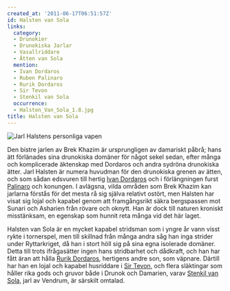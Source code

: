```yaml
---
created_at: '2011-06-17T06:51:57Z'
id: Halsten van Sola
links:
  category:
  - Drunokier
  - Drunokiska Jarlar
  - Vasallriddare
  - Ätten van Sola
  mention:
  - Ivan Dordaros
  - Ruben Palinaro
  - Rurik Dordaros
  - Sir Tevon
  - Stenkil van Sola
  occurrence:
  - Halsten_Van_Sola_1.8.jpg
title: Halsten van Sola
---
```


![Jarl Halstens personliga vapen]

Den bistre jarlen av Brek Khazim är ursprungligen av damariskt påbrå; hans ätt förlänades sina
drunokiska domäner för något sekel sedan, efter många och komplicerade äktenskap med Dordaros och
andra sydröna drunokiska ätter. Jarl Halsten är numera huvudman för den drunokiska grenen av ätten,
och som sådan edsvuren till hertig [Ivan Dordaros] och i förlängningen furst [Palinaro] och
konungen. I avlägsna, vilda områden som Brek Khazim kan jarlarna förstås för det mesta rå sig själva
relativt ostört, men Halsten har visat sig lojal och kapabel genom att framgångsrikt säkra
bergspassen mot Sunari och Asharien från rövare och oknytt. Han är dock till naturen kroniskt
misstänksam, en egenskap som hunnit reta många vid det här laget.

Halsten van Sola är en mycket kapabel stridsman som i yngre år vann visst rykte i tornerspel, men
till skillnad från många andra såg han inga strider under Ryttarkriget, då han i stort höll sig på
sina egna isolerade domäner. Detta till trots ifrågasätter ingen hans stridbarhet och dådkraft, och
han har fått äran att hålla [Rurik Dordaros], hertigens andre son, som väpnare. Därtill har han en
lojal och kapabel husriddare i [Sir Tevon], och flera släktingar som håller rika gods och gruvor
både i Drunok och Damarien, varav [Stenkil van Sola], jarl av Vendrum, är särskilt omtalad.

  [Jarl Halstens personliga vapen]: Halsten_Van_Sola_1.8.jpg "Jarl Halstens personliga vapen"
  [Ivan Dordaros]: Ivan_Dordaros
  [Palinaro]: Ruben_Palinaro
  [Rurik Dordaros]: Rurik_Dordaros
  [Sir Tevon]: Sir_Tevon
  [Stenkil van Sola]: Stenkil_van_Sola